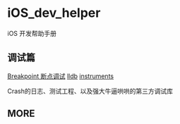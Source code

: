 # iOS_dev_helper
iOS 开发帮助手册

## 调试篇
[Breakpoint 断点调试](contents/debug/debug_breakpoint.md)
[lldb](contents/debug/debug_lldb)
[instruments](contents/debug/debug_instruments)

Crash的日志、测试工程、以及强大牛逼哄哄的第三方调试库

## MORE
